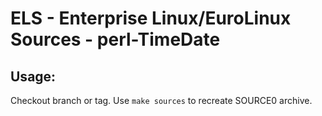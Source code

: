 # ELS - Enterprise Linux/EuroLinux Sources - perl-TimeDate
 
## Usage:
  Checkout branch or tag. Use `make sources` to recreate  SOURCE0 archive.
